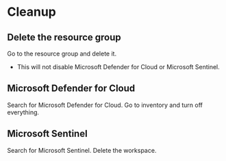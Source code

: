 # Cleanup

## Delete the resource group
Go to the resource group and delete it.
- This will not disable Microsoft Defender for Cloud or Microsoft Sentinel.

## Microsoft Defender for Cloud
Search for Microsoft Defender for Cloud. Go to inventory and turn off everything.

## Microsoft Sentinel
Search for Microsoft Sentinel. Delete the workspace.